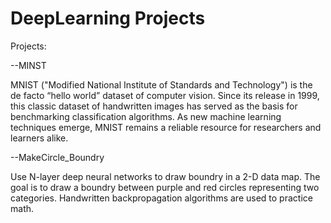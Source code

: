 # DeepLearning Projects 
Projects:

--MINST

MNIST ("Modified National Institute of Standards and Technology") is the de facto “hello world” dataset of computer vision. Since its release in 1999, this classic dataset of handwritten images has served as the basis for benchmarking classification algorithms. As new machine learning techniques emerge, MNIST remains a reliable resource for researchers and learners alike.

--MakeCircle_Boundry

Use N-layer deep neural networks to draw boundry in a 2-D data map. The goal is to draw a boundry between purple and red circles representing two categories. Handwritten backpropagation algorithms are used to practice math. 
